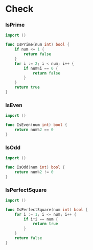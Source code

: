 # Check


### IsPrime
```go
import ()
```

```go
func IsPrime(num int) bool {
	if num <= 1 {
		return false
	}
	for i := 2; i < num; i++ {
		if num%i == 0 {
			return false
		}
	}
	return true
}
```

### IsEven
```go
import ()
```

```go
func IsEven(num int) bool {
	return num%2 == 0
}
```

### IsOdd
```go
import ()
```

```go
func IsOdd(num int) bool {
	return num%2 != 0
}
```

### IsPerfectSquare
```go
import ()
```

```go
func IsPerfectSquare(num int) bool {
	for i := 1; i <= num; i++ {
		if i*i == num {
			return true
		}
	}
	return false
}
```
